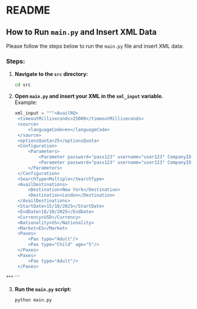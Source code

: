 # README

## How to Run `main.py` and Insert XML Data

Please follow the steps below to run the `main.py` file and insert XML data:

### Steps:

1. **Navigate to the `src` directory:**  
   ```sh
   cd src
   ```

2. **Open `main.py` and insert your XML in the `xml_input` variable.**  
   Example:
   ```python
   xml_input = """<AvailRQ>
    <timeoutMilliseconds>25000</timeoutMilliseconds>
    <source>
        <languageCode>en</languageCode>
    </source>
    <optionsQuota>25</optionsQuota>
    <Configuration>
        <Parameters>
            <Parameter password="pass123" username="user123" CompanyID="123"/>
            <Parameter password="pass123" username="user123" CompanyID="123"/>
        </Parameters>
    </Configuration>
    <SearchType>Multiple</SearchType>
    <AvailDestinations>
        <Destination>New York</Destination>
        <Destination>London</Destination>
    </AvailDestinations>
    <StartDate>15/10/2025</StartDate>
    <EndDate>18/10/2025</EndDate>
    <Currency>USD</Currency>
    <Nationality>US</Nationality>
    <Market>ES</Market>
    <Paxes>
        <Pax type="Adult"/>
        <Pax type="Child" age="5"/>
    </Paxes>
    <Paxes>
        <Pax type="Adult"/>
    </Paxes>
</AvailRQ>
"""
   ```

3. **Run the `main.py` script:**  
   ```sh
   python main.py
   ```

